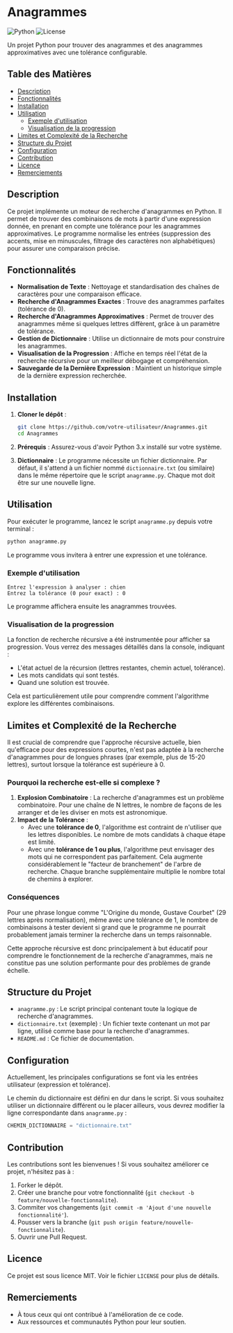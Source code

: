 # Anagrammes

![Python](https://img.shields.io/badge/Python-3.x-blue.svg)
![License](https://img.shields.io/badge/License-MIT-green.svg)

Un projet Python pour trouver des anagrammes et des anagrammes approximatives avec une tolérance configurable.

## Table des Matières

- [Description](#description)
- [Fonctionnalités](#fonctionnalités)
- [Installation](#installation)
- [Utilisation](#utilisation)
  - [Exemple d'utilisation](#exemple-dutilisation)
  - [Visualisation de la progression](#visualisation-de-la-progression)
- [Limites et Complexité de la Recherche](#limites-et-complexité-de-la-recherche)
- [Structure du Projet](#structure-du-projet)
- [Configuration](#configuration)
- [Contribution](#contribution)
- [Licence](#licence)
- [Remerciements](#remerciements)

## Description

Ce projet implémente un moteur de recherche d'anagrammes en Python. Il permet de trouver des combinaisons de mots à partir d'une expression donnée, en prenant en compte une tolérance pour les anagrammes approximatives. Le programme normalise les entrées (suppression des accents, mise en minuscules, filtrage des caractères non alphabétiques) pour assurer une comparaison précise.

## Fonctionnalités

- **Normalisation de Texte** : Nettoyage et standardisation des chaînes de caractères pour une comparaison efficace.
- **Recherche d'Anagrammes Exactes** : Trouve des anagrammes parfaites (tolérance de 0).
- **Recherche d'Anagrammes Approximatives** : Permet de trouver des anagrammes même si quelques lettres diffèrent, grâce à un paramètre de tolérance.
- **Gestion de Dictionnaire** : Utilise un dictionnaire de mots pour construire les anagrammes.
- **Visualisation de la Progression** : Affiche en temps réel l'état de la recherche récursive pour un meilleur débogage et compréhension.
- **Sauvegarde de la Dernière Expression** : Maintient un historique simple de la dernière expression recherchée.

## Installation

1.  **Cloner le dépôt** :
    ```bash
    git clone https://github.com/votre-utilisateur/Anagrammes.git
    cd Anagrammes
    ```

2.  **Prérequis** :
    Assurez-vous d'avoir Python 3.x installé sur votre système.

3.  **Dictionnaire** :
    Le programme nécessite un fichier dictionnaire. Par défaut, il s'attend à un fichier nommé `dictionnaire.txt` (ou similaire) dans le même répertoire que le script `anagramme.py`. Chaque mot doit être sur une nouvelle ligne.

## Utilisation

Pour exécuter le programme, lancez le script `anagramme.py` depuis votre terminal :

```bash
python anagramme.py
```

Le programme vous invitera à entrer une expression et une tolérance.

### Exemple d'utilisation

```
Entrez l'expression à analyser : chien
Entrez la tolérance (0 pour exact) : 0
```

Le programme affichera ensuite les anagrammes trouvées.

### Visualisation de la progression

La fonction de recherche récursive a été instrumentée pour afficher sa progression. Vous verrez des messages détaillés dans la console, indiquant :

- L'état actuel de la récursion (lettres restantes, chemin actuel, tolérance).
- Les mots candidats qui sont testés.
- Quand une solution est trouvée.

Cela est particulièrement utile pour comprendre comment l'algorithme explore les différentes combinaisons.

## Limites et Complexité de la Recherche

Il est crucial de comprendre que l'approche récursive actuelle, bien qu'efficace pour des expressions courtes, n'est pas adaptée à la recherche d'anagrammes pour de longues phrases (par exemple, plus de 15-20 lettres), surtout lorsque la tolérance est supérieure à 0.

### Pourquoi la recherche est-elle si complexe ?

1.  **Explosion Combinatoire** : La recherche d'anagrammes est un problème combinatoire. Pour une chaîne de N lettres, le nombre de façons de les arranger et de les diviser en mots est astronomique.
2.  **Impact de la Tolérance** :
    -   Avec une **tolérance de 0**, l'algorithme est contraint de n'utiliser que les lettres disponibles. Le nombre de mots candidats à chaque étape est limité.
    -   Avec une **tolérance de 1 ou plus**, l'algorithme peut envisager des mots qui ne correspondent pas parfaitement. Cela augmente considérablement le "facteur de branchement" de l'arbre de recherche. Chaque branche supplémentaire multiplie le nombre total de chemins à explorer.

### Conséquences

Pour une phrase longue comme "L'Origine du monde, Gustave Courbet" (29 lettres après normalisation), même avec une tolérance de 1, le nombre de combinaisons à tester devient si grand que le programme ne pourrait probablement jamais terminer la recherche dans un temps raisonnable.

Cette approche récursive est donc principalement à but éducatif pour comprendre le fonctionnement de la recherche d'anagrammes, mais ne constitue pas une solution performante pour des problèmes de grande échelle.

## Structure du Projet

- `anagramme.py` : Le script principal contenant toute la logique de recherche d'anagrammes.
- `dictionnaire.txt` (exemple) : Un fichier texte contenant un mot par ligne, utilisé comme base pour la recherche d'anagrammes.
- `README.md` : Ce fichier de documentation.

## Configuration

Actuellement, les principales configurations se font via les entrées utilisateur (expression et tolérance).

Le chemin du dictionnaire est défini en dur dans le script. Si vous souhaitez utiliser un dictionnaire différent ou le placer ailleurs, vous devrez modifier la ligne correspondante dans `anagramme.py` :

```python
CHEMIN_DICTIONNAIRE = "dictionnaire.txt"
```

## Contribution

Les contributions sont les bienvenues ! Si vous souhaitez améliorer ce projet, n'hésitez pas à :

1.  Forker le dépôt.
2.  Créer une branche pour votre fonctionnalité (`git checkout -b feature/nouvelle-fonctionnalite`).
3.  Commiter vos changements (`git commit -m 'Ajout d'une nouvelle fonctionnalité'`).
4.  Pousser vers la branche (`git push origin feature/nouvelle-fonctionnalite`).
5.  Ouvrir une Pull Request.

## Licence

Ce projet est sous licence MIT. Voir le fichier `LICENSE` pour plus de détails.

## Remerciements

- À tous ceux qui ont contribué à l'amélioration de ce code.
- Aux ressources et communautés Python pour leur soutien.
